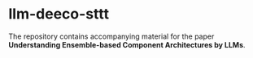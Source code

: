 # llm-deeco-sttt
The repository contains accompanying material for the paper **Understanding Ensemble-based Component Architectures by LLMs**.
